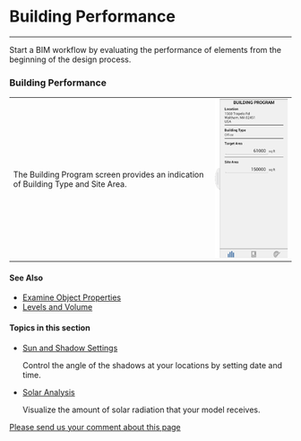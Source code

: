 # Building Performance

----

Start a BIM workflow by evaluating the performance of elements from the beginning of the design process.

### Building Performance

| | |
| ---- | ---- |
| The Building Program screen provides an indication of Building Type and Site Area.   |   ![](Images/GUID-26E00518-4DA2-4C47-85CE-1589B6B1BF58-low.png)   |


#### See Also

* [Examine Object Properties ](GUID-D349045A-AA6C-41A5-B251-7316DE7AE1F1.htm)
* [Levels and Volume ](GUID-9F5048B8-6393-4846-A206-C84B0BFFBC8A.htm)

  

#### Topics in this section

* [ Sun and Shadow Settings ](GUID-74F86EE6-E023-42D7-8557-7F2E8B9E1998.htm)
    
    Control the angle of the shadows at your locations by setting date and time.
* [Solar Analysis](GUID-A9141831-C8D5-41D9-A1F0-AED0ED840B22.htm)
    
    Visualize the amount of solar radiation that your model receives.

[Please send us your comment about this page](#)